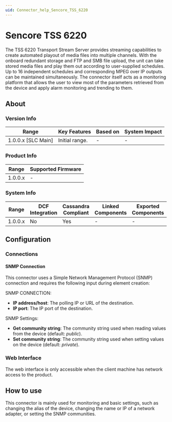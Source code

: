 ```yaml
---
uid: Connector_help_Sencore_TSS_6220
---
```


# Sencore TSS 6220

The TSS 6220 Transport Stream Server provides streaming capabilities to create automated playout of media files into multiple channels. With the onboard redundant storage and FTP and SMB file upload, the unit can take stored media files and play them out according to user-supplied schedules. Up to 16 independent schedules and corresponding MPEG over IP outputs can be maintained simultaneously. The connector itself acts as a monitoring platform that allows the user to view most of the parameters retrieved from the device and apply alarm monitoring and trending to them.

## About

### Version Info

| Range                | Key Features     | Based on     | System Impact     |
|----------------------|------------------|--------------|-------------------|
| 1.0.0.x \[SLC Main\] | Initial range.   | \-           | \-                |

### Product Info

| Range     | Supported Firmware     |
|-----------|------------------------|
| 1.0.0.x   | \-                     |

### System Info

| Range     | DCF Integration     | Cassandra Compliant     | Linked Components     | Exported Components     |
|-----------|---------------------|-------------------------|-----------------------|-------------------------|
| 1.0.0.x   | No                  | Yes                     | \-                    | \-                      |

## Configuration

### Connections

#### SNMP Connection

This connector uses a Simple Network Management Protocol (SNMP) connection and requires the following input during element creation:

SNMP CONNECTION:

- **IP address/host**: The polling IP or URL of the destination.
- **IP port**: The IP port of the destination.

SNMP Settings:

- **Get community string**: The community string used when reading values from the device (default: *public*).
- **Set community string**: The community string used when setting values on the device (default: *private*).

### Web Interface

The web interface is only accessible when the client machine has network access to the product.

## How to use

This connector is mainly used for monitoring and basic settings, such as changing the alias of the device, changing the name or IP of a network adapter, or setting the SNMP communities.
